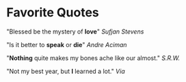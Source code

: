 # Favorite Quotes

"Blessed be the mystery of **love**" *Sufjan Stevens*

"Is it better to **speak** or **die**" *Andre Aciman*

"**Nothing** quite makes my bones ache like our almost." *S.R.W.*

"Not my best year, but **I** learned a lot." *Via*
